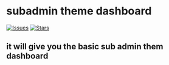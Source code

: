 # subadmin theme dashboard

[![Issues](https://img.shields.io/github/issues/sramitroy/guruji-dashboard.svg?style=flat-square)](https://github.com/sramitroy/guruji-dashboard/issues)
[![Stars](	https://img.shields.io/github/issues/sramitroy/guruji-dashboard.svg?style=flat-square)](https://github.com/sramitroy/guruji-dashboard/stargazers)

## it will give you the basic sub admin them dashboard 

